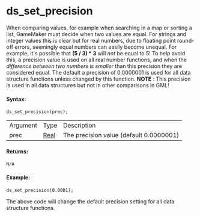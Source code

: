 # ds_set_precision

When comparing values, for example when searching in a map or sorting a
list, GameMaker must decide when two values are equal. For strings and
integer values this is clear but for real numbers, due to floating point
round-off errors, seemingly equal numbers can easily become unequal. For
example, it's possible that **(5 / 3) \* 3** will *not* be equal to 5!
To help avoid this, a precision value is used on all real number
functions, and when the *difference between two numbers is smaller* than
this precision they are considered equal. The default a precision of
0.0000001 is used for all data structure functions unless changed by
this function. **NOTE** : This precision is used in all data structures
but not in other comparisons in GML!

#### Syntax:

``` gml
ds_set_precision(prec);
```

|          |                                                                      |                                         |
|----------|----------------------------------------------------------------------|-----------------------------------------|
| Argument | Type                                                                 | Description                             |
| prec     |  [Real](../../../../GameMaker_Language/GML_Overview/Data_Types)  | The precision value (default 0.0000001) |

#### Returns:

``` gml
N/A
```

#### Example:

``` gml
ds_set_precision(0.0001);
```

The above code will change the default precision setting for all data
structure functions.
